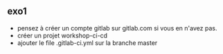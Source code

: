 ## exo1

- pensez à créer un compte gitlab sur gitlab.com si vous en n'avez pas.
- créer un projet workshop-ci-cd
- ajouter le file .gitlab-ci.yml sur la branche master
